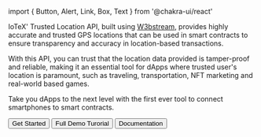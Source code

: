 import { Button, Alert, Link, Box, Text } from '@chakra-ui/react'

IoTeX' Trusted Location API, built using [W3bstream](https://w3bstream.com/), provides highly accurate and trusted GPS locations that can be used in smart contracts to ensure transparency and accuracy in location-based transactions. 

With this API, you can trust that the location data provided is tamper-proof and reliable, making it an essential tool for dApps where trusted user's location is paramount, such as traveling, transportation, NFT marketing and real-world based games. 

Take you dApps to the next level with the first ever tool to connect smartphones to smart contracts. 

<Box display="flex" gap={4} justify-content="space-between" mt={12} mb={18}>
  <Button colorScheme="brand" fontWeight="900">
    <Link href='https://developers.iotex.io/posts/get-started-with-trusted-location' isExternal>
      Get Started
    </Link>
  </Button>

  <Button colorScheme="brand" fontWeight="900">
    <Link href='https://developers.iotex.io/posts/build-a-full-stack-dapp-on-trusted-location' isExternal>
      Full Demo Turorial
    </Link>
  </Button>
  
  <Button colorScheme="brand"  variant="outline" fontWeight="900" color='white'>
    <Link href='https://iotex.gitbook.io/trustedlocation/overview/iotex-trusted-location-api' isExternal>
     Documentation
    </Link>
  </Button>
</Box>


